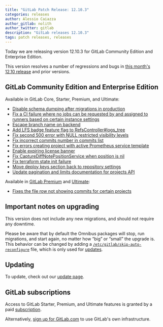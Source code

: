 ```yaml
---
title: "GitLab Patch Release: 12.10.3"
categories: releases
author: Alessio Caiazza
author_gitlab: nolith
author_twitter: gitlab
description: "GitLab releases 12.10.3"
tags: patch releases, releases
---
```


Today we are releasing version 12.10.3 for GitLab Community Edition and Enterprise Edition.

This version resolves a number of regressions and bugs in
[this month's 12.10 release](/releases/2020/04/22/gitlab-12-10-released/) and
prior versions.

## GitLab Community Edition and Enterprise Edition

Available in GitLab Core, Starter, Premium, and Ultimate:

- [Disable schema dumping after migrations in production](https://gitlab.com/gitlab-org/gitlab/-/merge_requests/30812)
- [Fix a CI failure where no jobs can be requested by and assigned to runners based on certain instance settings](https://gitlab.com/gitlab-org/gitlab/-/merge_requests/30702)
- [Escape branch name on backend](https://gitlab.com/gitlab-org/gitlab/-/merge_requests/30696)
- [Add LFS badge feature flag to RefsController#logs_tree](https://gitlab.com/gitlab-org/gitlab/-/merge_requests/30442)
- [Fix second 500 error with NULL restricted visibility levels](https://gitlab.com/gitlab-org/gitlab/-/merge_requests/30414)
- [Fix incorrect commits number in commits list](https://gitlab.com/gitlab-org/gitlab/-/merge_requests/30412)
- [Fix errors creating project with active Prometheus service template](https://gitlab.com/gitlab-org/gitlab/-/merge_requests/30340)
- [Enable expiring license banner](https://gitlab.com/gitlab-org/gitlab/-/merge_requests/30304)
- [Fix CaptureDiffNotePositionService when position is nil](https://gitlab.com/gitlab-org/gitlab/-/merge_requests/30269)
- [Fix terraform state init failure](https://gitlab.com/gitlab-org/gitlab/-/merge_requests/30223)
- [Move deploy keys section back to repository settings](https://gitlab.com/gitlab-org/gitlab/-/merge_requests/29184)
- [Update pagination and limits documentation for projects API](https://gitlab.com/gitlab-org/gitlab/-/merge_requests/30687/diffs)

Available in [GitLab Premium](/pricing/premium/) and [Ultimate](/pricing/ultimate/):

- [Fixes the file row not showing commits for certain projects](https://gitlab.com/gitlab-org/gitlab/-/merge_requests/30647)

## Important notes on upgrading

This version does not include any new migrations, and should not require any
downtime.

Please be aware that by default the Omnibus packages will stop, run migrations,
and start again, no matter how “big” or “small” the upgrade is. This behavior
can be changed by adding a [`/etc/gitlab/skip-auto-reconfigure`](http://docs.gitlab.com/omnibus/update/README.html) file,
which is only used for [updates](https://docs.gitlab.com/omnibus/update/README.html).

## Updating

To update, check out our [update page](/update/).

## GitLab subscriptions

Access to GitLab Starter, Premium, and Ultimate features is granted by a paid [subscription](/pricing/).

Alternatively, [sign up for GitLab.com](https://gitlab.com/users/sign_in)
to use GitLab's own infrastructure.
